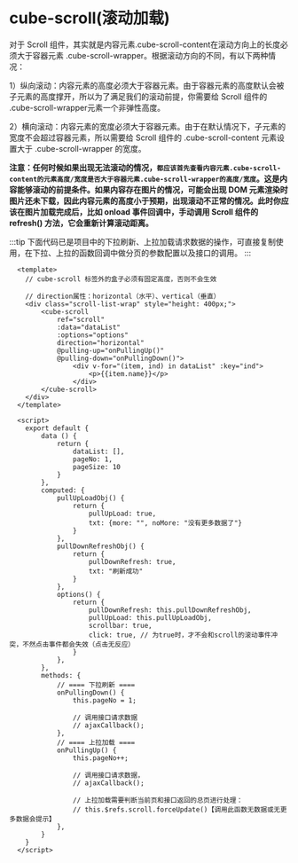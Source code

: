 # cube-scroll(滚动加载)

对于 Scroll 组件，其实就是内容元素.cube-scroll-content在滚动方向上的长度必须大于容器元素 .cube-scroll-wrapper。根据滚动方向的不同，有以下两种情况：

1）纵向滚动：内容元素的高度必须大于容器元素。由于容器元素的高度默认会被子元素的高度撑开，所以为了满足我们的滚动前提，你需要给 Scroll 组件的 .cube-scroll-wrapper元素一个非弹性高度。

2）横向滚动：内容元素的宽度必须大于容器元素。由于在默认情况下，子元素的宽度不会超过容器元素，所以需要给 Scroll 组件的 .cube-scroll-content 元素设置大于 .cube-scroll-wrapper 的宽度。

**注意：任何时候如果出现无法滚动的情况，`都应该首先查看内容元素.cube-scroll-content的元素高度/宽度是否大于容器元素.cube-scroll-wrapper的高度/宽度`。这是内容能够滚动的前提条件。如果内容存在图片的情况，可能会出现 DOM 元素渲染时图片还未下载，因此内容元素的高度小于预期，出现滚动不正常的情况。此时你应该在图片加载完成后，比如 onload 事件回调中，手动调用 Scroll 组件的 refresh() 方法，它会重新计算滚动距离。**


:::tip
下面代码已是项目中的下拉刷新、上拉加载请求数据的操作，可直接复制使用，在下拉、上拉的函数回调中做分页的参数配置以及接口的调用。
:::


```vue{47}
  <template>
    // cube-scroll 标签外的盒子必须有固定高度，否则不会生效

    // direction属性：horizontal（水平）、vertical（垂直）
    <div class="scroll-list-wrap" style="height: 400px;">
        <cube-scroll
            ref="scroll"
            :data="dataList"
            :options="options"
            direction="horizontal"
            @pulling-up="onPullingUp()"
            @pulling-down="onPullingDown()">
                <div v-for="(item, ind) in dataList" :key="ind">
                    <p>{{item.name}}</p>
                </div>
        </cube-scroll>
    </div>
  </template>

  <script>
	export default {
		data () {
			return {
                dataList: [],
                pageNo: 1,
                pageSize: 10
            }
		},
        computed: {
            pullUpLoadObj() {
                return {
                    pullUpLoad: true,
                    txt: {more: "", noMore: "没有更多数据了"}
                }
            },
            pullDownRefreshObj() {
                return {
                    pullDownRefresh: true,
                    txt: "刷新成功"
                }
            },
            options() {
                return {
                    pullDownRefresh: this.pullDownRefreshObj,
                    pullUpLoad: this.pullUpLoadObj,
                    scrollbar: true,
                    click: true, // 为true时，才不会和scroll的滚动事件冲突，不然点击事件都会失效（点击无反应）
                }
            },
        },
        methods: {
            // ==== 下拉刷新 ==== 
            onPullingDown() {
                this.pageNo = 1;

                // 调用接口请求数据
                // ajaxCallback();
            },
            // ==== 上拉加载 ====
            onPullingUp() { 
                this.pageNo++;

                // 调用接口请求数据，
                // ajaxCallback();

                // 上拉加载需要判断当前页和接口返回的总页进行处理：
                // this.$refs.scroll.forceUpdate()【调用此函数无数据或无更多数据会提示】
            },
        }
	}
  </script>	
```
  